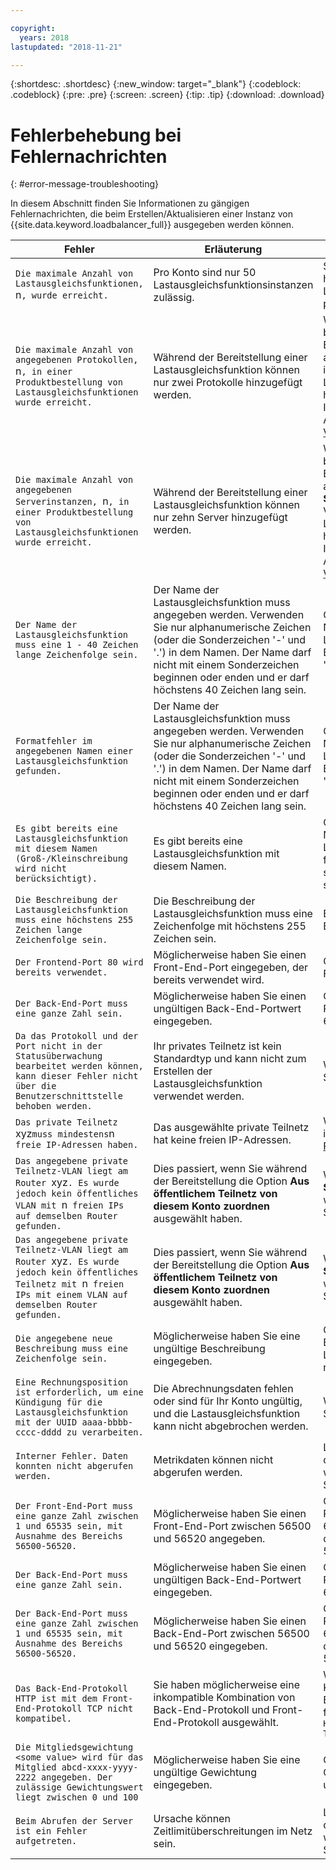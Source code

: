 ```yaml
---

copyright:
  years: 2018
lastupdated: "2018-11-21"

---
```


{:shortdesc: .shortdesc}
{:new_window: target="_blank"}
{:codeblock: .codeblock}
{:pre: .pre}
{:screen: .screen}
{:tip: .tip}
{:download: .download}

# Fehlerbehebung bei Fehlernachrichten
{: #error-message-troubleshooting}

In diesem Abschnitt finden Sie Informationen zu gängigen Fehlernachrichten, die beim Erstellen/Aktualisieren einer Instanz von {{site.data.keyword.loadbalancer_full}} ausgegeben werden können. 

| Fehler | Erläuterung  | Lösung  |
| ------------- | ------------- | ----- |
| `Die maximale Anzahl von Lastausgleichsfunktionen, `n`, wurde erreicht.`| Pro Konto sind nur 50 Lastausgleichsfunktionsinstanzen zulässig. | Stellen Sie sicher, dass Sie höchstens über 50 Lastausgleichsfunktionsinstanzen pro Konto verfügen. |
| `Die maximale Anzahl von angegebenen Protokollen, `n`, in einer Produktbestellung von Lastausgleichsfunktionen wurde erreicht.` | Während der Bereitstellung einer Lastausgleichsfunktion können nur zwei Protokolle hinzugefügt werden.  | Wenn Sie mehr Protokolle benötigen, können Sie nach der Bereitstellung bis zu zehn davon auf der Registerkarte **Protokolle** im Verwaltungsablauf der Lastausgleichsfunktion hinzufügen. Weitere Informationen finden Sie im Abschnitt zum [Überwachen und Verwalten Ihres Service](/docs/infrastructure/loadbalancer-service?topic=loadbalancer-service-monitoring-and-managing-your-service). |
| `Die maximale Anzahl von angegebenen Serverinstanzen, `n`, in einer Produktbestellung von Lastausgleichsfunktionen wurde erreicht.` | Während der Bereitstellung einer Lastausgleichsfunktion können nur zehn Server hinzugefügt werden. | Wenn Sie zusätzliche Server benötigen, können Sie nach der Bereitstellung bis zu 50 davon auf der Registerkarte **Serverinstanzen** im Verwaltungsablauf der Lastausgleichsfunktion hinzufügen. Weitere Informationen finden Sie im Abschnitt zum [Überwachen und Verwalten Ihres Service](/docs/infrastructure/loadbalancer-service?topic=loadbalancer-service-monitoring-and-managing-your-service). |
| `Der Name der Lastausgleichsfunktion muss eine 1 - 40 Zeichen lange Zeichenfolge sein.` | Der Name der Lastausgleichsfunktion muss angegeben werden. Verwenden Sie nur alphanumerische Zeichen (oder die Sonderzeichen '-' und '.') in dem Namen. Der Name darf nicht mit einem Sonderzeichen beginnen oder enden und er darf höchstens 40 Zeichen lang sein. | Geben Sie einen eindeutigen Namen für die Lastausgleichsfunktion ein. Beispiel: 'ui-servers' oder 'backend-servers'.|
| `Formatfehler im angegebenen Namen einer Lastausgleichsfunktion gefunden.` | Der Name der Lastausgleichsfunktion muss angegeben werden. Verwenden Sie nur alphanumerische Zeichen (oder die Sonderzeichen '-' und '.') in dem Namen. Der Name darf nicht mit einem Sonderzeichen beginnen oder enden und er darf höchstens 40 Zeichen lang sein. | Geben Sie einen eindeutigen Namen für die Lastausgleichsfunktion ein. Beispiel: 'ui-servers' oder 'backend-servers'.|
| `Es gibt bereits eine Lastausgleichsfunktion mit diesem Namen (Groß-/Kleinschreibung wird nicht berücksichtigt).` | Es gibt bereits eine Lastausgleichsfunktion mit diesem Namen. | Geben Sie einen eindeutigen Namen für die Lastausgleichsfunktion ein, um fortzufahren. Beispiel: "ui-servers" oder "backend-servers". |
| `Die Beschreibung der Lastausgleichsfunktion muss eine höchstens 255 Zeichen lange Zeichenfolge sein.` | Die Beschreibung der Lastausgleichsfunktion muss eine Zeichenfolge mit höchstens 255 Zeichen sein. | Beschränken Sie die Beschreibung auf 255 Zeichen. |
| `Der Frontend-Port 80 wird bereits verwendet.` | Möglicherweise haben Sie einen Front-End-Port eingegeben, der bereits verwendet wird. | Geben Sie einen eindeutigen Front-End-Port ein. |
| `Der Back-End-Port muss eine ganze Zahl sein.` | Möglicherweise haben Sie einen ungültigen Back-End-Portwert eingegeben. | Geben Sie eine Back-End-Portnummer zwischen 1 und 65535 ein. |
| `Da das Protokoll und der Port nicht in der Statusüberwachung bearbeitet werden können, kann dieser Fehler nicht über die Benutzerschnittstelle behoben werden.`| Ihr privates Teilnetz ist kein Standardtyp und kann nicht zum Erstellen der Lastausgleichsfunktion verwendet werden. | Wenden Sie sich an den IBM Support. |
| `Das private Teilnetz `xyz` muss mindestens `n` freie IP-Adressen haben.` | Das ausgewählte private Teilnetz hat keine freien IP-Adressen. |Weitere Informationen finden Sie in diesen [Schritten zur Fehlerbehebung](/docs/infrastructure/loadbalancer-service?topic=loadbalancer-service-load-balancer-provisioning-troubleshooting).|
| `Das angegebene private Teilnetz-VLAN liegt am Router `xyz`. Es wurde jedoch kein öffentliches VLAN mit `n` freien IPs auf demselben Router gefunden.` |Dies passiert, wenn Sie während der Bereitstellung die Option **Aus öffentlichem Teilnetz von diesem Konto zuordnen** ausgewählt haben.| Wählen Sie stattdessen **Aus IBM Systempool zuordnen** aus, oder wenden Sie sich an dem IBM Support.|
| `Das angegebene private Teilnetz-VLAN liegt am Router `xyz`. Es wurde jedoch kein öffentliches Teilnetz mit `n` freien IPs mit einem VLAN auf demselben Router gefunden.`| Dies passiert, wenn Sie während der Bereitstellung die Option **Aus öffentlichem Teilnetz von diesem Konto zuordnen** ausgewählt haben.| Wählen Sie stattdessen **Aus IBM Systempool zuordnen** aus, oder wenden Sie sich an dem IBM Support.|
| `Die angegebene neue Beschreibung muss eine Zeichenfolge sein.`| Möglicherweise haben Sie eine ungültige Beschreibung eingegeben. | Geben Sie eine gültige Beschreibung der Lastausgleichsfunktion ein, die nicht länger als 255 Zeichen ist. |
| `Eine Rechnungsposition ist erforderlich, um eine Kündigung für die Lastausgleichsfunktion mit der UUID aaaa-bbbb-cccc-dddd zu verarbeiten.` | Die Abrechnungsdaten fehlen oder sind für Ihr Konto ungültig, und die Lastausgleichsfunktion kann nicht abgebrochen werden. | Wenden Sie sich an den IBM Support. |
| `Interner Fehler. Daten konnten nicht abgerufen werden.` | Metrikdaten können nicht abgerufen werden. | Laden Sie die Seite erneut. Wenn das Problem weiterhin auftritt, wenden Sie sich an den IBM Support. |
| `Der Front-End-Port muss eine ganze Zahl zwischen 1 und 65535 sein, mit Ausnahme des Bereichs 56500-56520.` | Möglicherweise haben Sie einen Front-End-Port zwischen 56500 und 56520 angegeben. | Geben Sie eine eindeutige Portnummer zwischen 1 und 65535 ein, jedoch mit Ausnahme des Bereichs von 56500 bis 56520. |
| `Der Back-End-Port muss eine ganze Zahl sein.` | Möglicherweise haben Sie einen ungültigen Back-End-Portwert eingegeben. | Geben Sie eine Back-End-Portnummer zwischen 1 und 65535 ein. |
| `Der Back-End-Port muss eine ganze Zahl zwischen 1 und 65535 sein, mit Ausnahme des Bereichs 56500-56520.` | Möglicherweise haben Sie einen Back-End-Port zwischen 56500 und 56520 eingegeben.| Geben Sie eine Back-End-Portnummer zwischen 1 und 65535 ein, jedoch mit Ausnahme des Bereichs von 56500 bis 56520. |
| `Das Back-End-Protokoll HTTP ist mit dem Front-End-Protokoll TCP nicht kompatibel.` | Sie haben möglicherweise eine inkompatible Kombination von Back-End-Protokoll und Front-End-Protokoll ausgewählt. | Wählen Sie eine gültige Kombination aus Front-End- und Back-End-Protokoll in der folgenden Form aus: `<br> HTTP-HTTP <br> HTTPS-HTTP <br> TCP-TCP` |
| `Die Mitgliedsgewichtung <some value> wird für das Mitglied abcd-xxxx-yyyy-2222 angegeben. Der zulässige Gewichtungswert liegt zwischen 0 und 100 `| Möglicherweise haben Sie eine ungültige Gewichtung eingegeben. | Geben Sie einen Gewichtungswert zwischen 0 und 100 ein. |
| `Beim Abrufen der Server ist ein Fehler aufgetreten.` | Ursache können Zeitlimitüberschreitungen im Netz sein. | Laden Sie die Seite erneut. Wenn das Problem weiterhin auftritt, wenden Sie sich an den IBM Support.|
